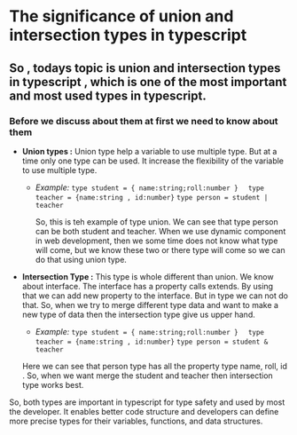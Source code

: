# The significance of union and intersection types in typescript

## So , todays topic is union and intersection types in typescript , which is one of the most important and most used types in typescript.

### Before we discuss about them at first we need to know about them

* **Union types :** Union type help a variable to use multiple type. But at a time only one type can be used. It increase the flexibility of the variable to use multiple type.
   * *Example:* 
   ` type student = { name:string;roll:number }  `
   ` type teacher = {name:string , id:number}`
   `type person = student | teacher`

     So, this is teh example of type union. We can see that type person can be both student and teacher. When we use dynamic component in web development, then we some time does not know what type will come, but we know these two or there type will come so we can do that using union type. 

 * **Intersection Type :** This type is whole different than union. We know about interface. The interface has a property calls extends. By using that we can add new property to the interface. But in type we can not do that. So, when we try to merge different type data and want to make a new type of data then the intersection type give us upper hand. 
      * *Example:* 
   ` type student = { name:string;roll:number }  `
   ` type teacher = {name:string , id:number}`
   `type person = student & teacher`
    
   Here we can see that person type has all the property type name, roll, id . So, when we want merge the student and teacher then intersection type works best.

So, both types are important in typescript for type safety and used by most the developer. It enables better code structure and developers can define more precise types for their variables, functions, and data structures.

 


 
